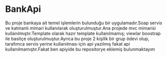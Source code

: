 # BankApi
 Bu proje bankaya ait temel işlemlerin bulunduğu bir uygulamadır.Soap servis ve katmanlı mimari kullanılarak oluşturulmuştur.Ana projede mvc mimarisi kullanılmıştır.Template olarak hazır template kullanılmamış; viewlar boostrap ile basitçe oluşturulmuştur.Ayrıca bu proje 2 kişilik bir  grup ödevi olup, tarafımca servis yerine kullanılması için api yazılmış fakat api kullanılmamıştır.Fakat ben apiyide bu repositorye eklemiş bulunmaktayım
